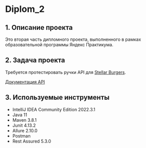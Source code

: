 # Diplom_2
## 1. Описание проекта
Это вторая часть дипломного проекта, выполненного в рамках образовательной программы Яндекс Практикума.
## 2. Задача проекта
Требуется протестировать ручки API для [Stellar Burgers](https://stellarburgers.nomoreparties.site/).

[Документация API](https://code.s3.yandex.net/qa-automation-engineer/java/cheatsheets/paid-track/diplom/api-documentation.pdf)

## 3. Используемые инструменты
* IntelliJ IDEA Community Edition 2022.3.1
* Java 11
* Maven 3.8.1
* Junit 4.13.2
* Allure 2.10.0
* Postman
* Rest Assured 5.3.0

